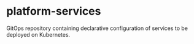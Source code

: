# platform-services
GitOps repository containing declarative configuration of services to be deployed on Kubernetes.
